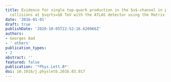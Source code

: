```yaml
---
title: Evidence for single top-quark production in the $s$-channel in proton-proton
  collisions at $sqrts=$8 TeV with the ATLAS detector using the Matrix Element Method
date: '2016-01-01'
draft: true
publishDate: '2020-10-05T22:52:16.620966Z'
authors:
- Georges Aad
- ' others'
publication_types:
- 2
abstract: ''
featured: false
publication: '*Phys.Lett.B*'
doi: 10.1016/j.physletb.2016.03.017
---
```


